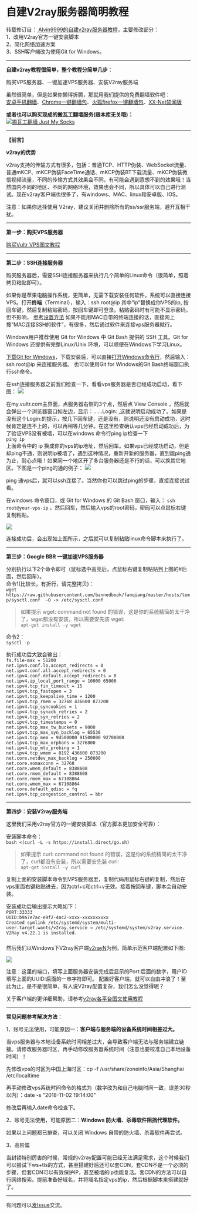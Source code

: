 <h1>自建V2ray服务器简明教程</h1>

转载修订自：<a href="https://github.com/Alvin9999/new-pac/wiki/%E8%87%AA%E5%BB%BAv2ray%E6%9C%8D%E5%8A%A1%E5%99%A8%E6%95%99%E7%A8%8B" target="_blank"> Alvin9999的自建v2ray服务器教程</a>，主要修改部分：<br>
1、改用V2ray官方一键安装脚本<br>
2、简化网络加速方案<br>
3、SSH客户端改为使用Git for Windows。

***

**自建v2ray教程很简单，整个教程分简单几步**：

购买VPS服务器、一键加速VPS服务器、安装V2ray服务端

虽然很简单，但是如果你懒得折腾，那就用我们提供的免费翻墙软件吧：<br>
<a href="https://github.com/bannedbook/fanqiang/wiki/%E5%AE%89%E5%8D%93%E7%BF%BB%E5%A2%99%E8%BD%AF%E4%BB%B6">安卓手机翻墙</a>、<a href="/bannedbook/fanqiang/wiki/Chrome%E4%B8%80%E9%94%AE%E7%BF%BB%E5%A2%99%E5%8C%85" class="wiki-page-link">Chrome一键翻墙包</a>、<a href="/bannedbook/fanqiang/wiki/%E7%81%AB%E7%8B%90firefox%E4%B8%80%E9%94%AE%E7%BF%BB%E5%A2%99%E5%8C%85" class="wiki-page-link">火狐firefox一键翻墙包</a>、<a href="/bannedbook/xxjw" class="wiki-page-link">XX-Net禁闻版</a> <br>

<b>或者也可以购买现成的搬瓦工翻墙服务(跟本库无关哦)：</b><br>
<a href="https://github.com/killgcd/justmysocks/blob/master/README.md"><img src="https://raw.githubusercontent.com/killgcd/justmysocks/master/images/bwgss.jpg" alt="搬瓦工翻墙 Just My Socks"></a>

***

**【前言】**

**v2ray的优势**

v2ray支持的传输方式有很多，包括：普通TCP、HTTP伪装、WebSocket流量、普通mKCP、mKCP伪装FaceTime通话、mKCP伪装BT下载流量、mKCP伪装微信视频流量，不同的传输方式其效果会不同，有可能会遇到意想不到的效果哦！当然国内不同的地区、不同的网络环境，效果也会不同，所以具体可以自己进行测试。现在v2ray客户端也很多了，有windows、MAC、linux和安卓版、IOS。

注意：如果你选择使用 V2ray，建议关闭并删除所有的ss/ssr服务端，避开互相干扰。

***

**第一步：购买VPS服务器**

[购买Vultr VPS图文教程](https://github.com/bannedbook/fanqiang/blob/master/v2ss/%E8%B4%AD%E4%B9%B0Vultr%20VPS%E5%9B%BE%E6%96%87%E6%95%99%E7%A8%8B.md)

***

**第二步：SSH连接服务器**

购买服务器后，需要SSH连接服务器来执行几个简单的Linux命令（很简单，照着拷贝粘贴即可）。

如果你是苹果电脑操作系统，更简单，无需下载安装任何软件，系统可以直接连接VPS。打开**终端**（Terminal），输入：ssh root@ip  其中“ip”替换成你VPS的ip, 按回车键，然后复制粘贴密码，按回车键即可登录。粘贴密码时有可能不显示密码，但不影响， [参考设置方法](http://www.cnblogs.com/ghj1976/archive/2013/04/19/3030159.html)  如果不能用MAC自带的终端连接的话，直接网上搜“MAC连接SSH的软件”，有很多，然后通过软件来连接vps服务器就行。

Windows用户推荐使用 Git for Windows 中 Git Bash 提供的 SSH 工具。Git for Windows 还提供有完整Linux/Unix 环境，可以顺便在Windows下学习Linux。</p>

<a href="https://git-for-windows.github.io/" rel="nofollow">下载Git for Windows</a>，下载安装后，可以直接<a href="https://zh.wikihow.com/%E6%89%93%E5%BC%80Windows%E7%B3%BB%E7%BB%9F%E7%9A%84%E5%91%BD%E4%BB%A4%E6%8F%90%E7%A4%BA%E7%AC%A6" rel="nofollow">打开Windows命令行</a>，然后输入：ssh root@ip 来连接服务器。 也可以使用Git for Windows的Git Bash终端窗口执行ssh命令。

在ssh连接服务器之前我们检查一下，看看vps服务器是否已经成功启动，看下图：
![](https://raw.githubusercontent.com/bannedbook/fanqiang/master/v2ss/images/vps/vultr-console.jpg)

在my.vultr.com主界面，点服务器右侧的3个点，然后点 View Console ，然后就会弹出一个浏览器窗口如左边，显示：......Login: ,这就说明启动成功了。如果是没有这个Login:的提示，按几下回车键，还是没有，则说明还没有启动成功，这时候肯定是连不上的，可以再稍等几分钟。在这里检查确认vps已经启动成功后，为了验证VPS没有被墙，可以在windows 命令行ping ip检查一下<br>
`ping ip`<br>
上面命令中的 ip 换成你的vps的ip地址，然后回车。如果vps已经成功启动，但是却ping不通，则说明ip被墙了，遇到这种情况，重新开新的服务器，直到能ping通为止，耐心点哦！如果同一个地区开了多台服务器还是不行的话，可以换其它地区。下图是一个ping的通的例子：
![](https://docs.microsoft.com/en-us/windows-server/identity/ad-fs/troubleshooting/media/ad-fs-tshoot-dns/dns1.png)

ping 通vps后，就可以ssh连接了。当然你也可以跳过ping的步骤，直接连接试试看。

在windows 命令窗口，或 Git for Windows 的 Git Bash 窗口，输入：
`ssh root@your-vps-ip` ，然后回车，然后输入vps的root密码，密码可以点鼠标右键复制粘贴。

![](https://raw.githubusercontent.com/bannedbook/fanqiang/master/v2ss/images/ss/xshell2.png)

连接成功后，会出现如上图所示，之后就可以复制粘贴linux命令脚本来执行了。

***

**第三步：Google BBR 一键加速VPS服务器**

分别执行以下2个命令即可（鼠标选中高亮后，点鼠标右键复制粘贴到上图的#后面，然后回车）。<br>
命令1(比较长，有折行，请完整拷贝)：<br> `wget https://raw.githubusercontent.com/bannedbook/fanqiang/master/hosts/temp/sysctl.conf  -O -> /etc/sysctl.conf`<br>
> 如果提示 wget: command not found 的错误，这是你的系统精简的太干净了，wget都没有安装，所以需要安先装 wget:<br>
`apt-get install -y wget`

命令2：<br> `sysctl -p`<br>

执行成功后大致会输出：<br>
`fs.file-max = 51200 `<br>
`net.ipv4.conf.lo.accept_redirects = 0 `<br>
`net.ipv4.conf.all.accept_redirects = 0 `<br>
`net.ipv4.conf.default.accept_redirects = 0 `<br>
`net.ipv4.ip_local_port_range = 10000 65000 `<br>
`net.ipv4.tcp_fin_timeout = 15 `<br>
`net.ipv4.tcp_fastopen = 3 `<br>
`net.ipv4.tcp_keepalive_time = 1200 `<br>
`net.ipv4.tcp_rmem = 32768 436600 873200 `<br>
`net.ipv4.tcp_syncookies = 1 `<br>
`net.ipv4.tcp_synack_retries = 2 `<br>
`net.ipv4.tcp_syn_retries = 2 `<br>
`net.ipv4.tcp_timestamps = 0 `<br>
`net.ipv4.tcp_max_tw_buckets = 9000 `<br>
`net.ipv4.tcp_max_syn_backlog = 65536 `<br>
`net.ipv4.tcp_mem = 94500000 91500000 92700000 `<br>
`net.ipv4.tcp_max_orphans = 3276800 `<br>
`net.ipv4.tcp_mtu_probing = 1 `<br>
`net.ipv4.tcp_wmem = 8192 436600 873200 `<br>
`net.core.netdev_max_backlog = 250000 `<br>
`net.core.somaxconn = 32768 `<br>
`net.core.wmem_default = 8388608 `<br>
`net.core.rmem_default = 8388608 `<br>
`net.core.rmem_max = 67108864 `<br>
`net.core.wmem_max = 67108864 `<br>
`net.core.default_qdisc = fq `<br>
`net.ipv4.tcp_congestion_control = bbr `<br>
***

**第四步：安装V2ray服务端**


这里我们采用v2ray官方的一键安装脚本（官方脚本更加安全可靠）：

安装脚本命令：<br>
`bash <(curl -L -s https://install.direct/go.sh)`

> 如果提示 curl: command not found 的错误，这是你的系统精简的太干净了，curl都没有安装，所以需要安先装 curl:<br>
`apt-get install -y curl`

复制上面的安装脚本命令到VPS服务器里，复制代码用鼠标右键的复制，然后在vps里面右键粘贴进去，因为ctrl+c和ctrl+v无效。接着按回车键，脚本会自动安装。

安装成功后输出提示大略如下：<br>
`PORT:33333`<br>
`UUID:b9a7e7ac-e9f2-4ac2-xxxx-xxxxxxxxxx`<br>
`Created symlink /etc/systemd/system/multi-user.target.wants/v2ray.service → /etc/systemd/system/v2ray.service.`<br>
`V2Ray v4.22.1 is installed.`<br>

### 
然后我们以Windows下V2ray客户端<a href="https://github.com/2dust/v2rayN/releases/latest">v2rayN</a>为例，简单示范客户端配置如下图:

![](https://raw.githubusercontent.com/bannedbook/fanqiang/master/v2ss/images/v2ray/client1.jpg)

注意：这里的端口，填写上面服务器安装完成后显示的Port:后面的数字，用户ID填写上面的UUID:后面的一串字符即可。
配置好客户端，就可以自由冲浪了！至此为止，是不是很简单，有人说V2ray配置复杂，我们怎么没觉得呢？

关于客户端的更详细帮助，请参考[v2ray各平台图文使用教程](https://github.com/Alvin9999/new-pac/wiki/v2ray%E5%90%84%E5%B9%B3%E5%8F%B0%E5%9B%BE%E6%96%87%E4%BD%BF%E7%94%A8%E6%95%99%E7%A8%8B)

***

**常见问题参考解决方法**：

1、账号无法使用，可能原因一：**客户端与服务端的设备系统时间相差过大。**

当vps服务器与本地设备系统时间相差过大，会导致客户端无法与服务端建立链接。请修改服务器时区，再手动修改服务器系统时间（注意也要校准自己本地设备时间）！

先修改vps的时区为中国上海时区：cp -f /usr/share/zoneinfo/Asia/Shanghai /etc/localtime 

再手动修改vps系统时间命令的格式为（数字改为和自己电脑时间一致，误差30秒以内）：date -s "2018-11-02 19:14:00"   

修改后再输入date命令检查下。

2、账号无法使用，可能原因二：**Windows 防火墙、杀毒软件阻挡代理软件。**

如果以上问题都已排查，可以关闭 Windows 自带的防火墙、杀毒软件再尝试。

3、高阶篇

当封锁特别厉害的时候，常规的v2ray配置可能已经无法满足需求，这个时候我们可以尝试下ws+tls的方式，甚至搭建好后还可以套CDN，套CDN不是一个必须的步骤，但套CDN可以有效保护IP，甚至被墙的ip也能复活。套CDN的方法可以自行网络搜索。提前准备好域名，并将域名指定vps的ip，然后根据脚本来搭建就好了。

***

有问题可以<a href="https://github.com/bannedbook/fanqiang/issues">发Issue</a>交流。
